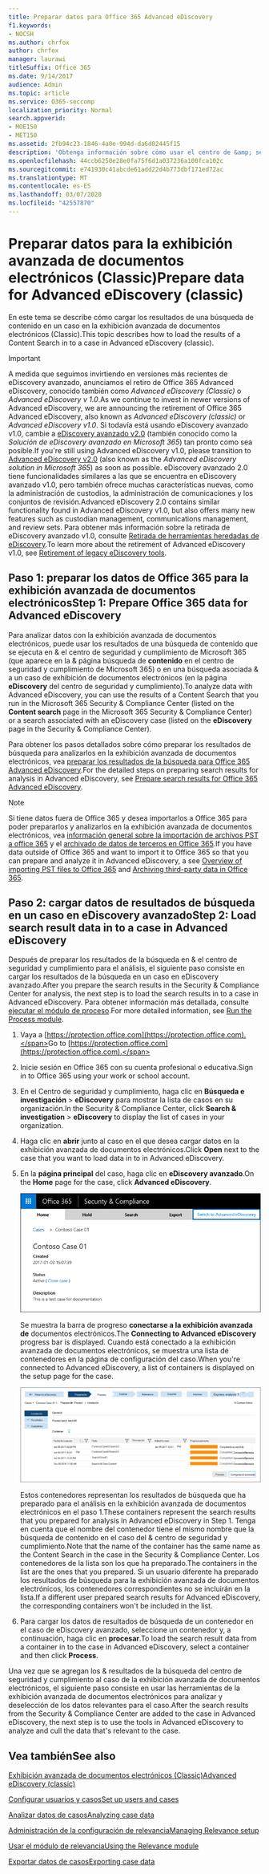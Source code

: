 ```yaml
---
title: Preparar datos para Office 365 Advanced eDiscovery
f1.keywords:
- NOCSH
ms.author: chrfox
author: chrfox
manager: laurawi
titleSuffix: Office 365
ms.date: 9/14/2017
audience: Admin
ms.topic: article
ms.service: O365-seccomp
localization_priority: Normal
search.appverid:
- MOE150
- MET150
ms.assetid: 2fb94c23-1846-4a0e-994d-da6d02445f15
description: 'Obtenga información sobre cómo usar el centro de &amp; seguridad y cumplimiento de Microsoft 365 para preparar datos de Office 365 para el análisis con Office 365 Advanced eDiscovery. '
ms.openlocfilehash: 44ccb6250e28e0fa75f6d1a037236a100fca102c
ms.sourcegitcommit: e741930c41abcde61add22d4b773dbf171ed72ac
ms.translationtype: MT
ms.contentlocale: es-ES
ms.lasthandoff: 03/07/2020
ms.locfileid: "42557870"
---
```

# <a name="prepare-data-for-advanced-ediscovery-classic"></a><span data-ttu-id="98034-103">Preparar datos para la exhibición avanzada de documentos electrónicos (Classic)</span><span class="sxs-lookup"><span data-stu-id="98034-103">Prepare data for Advanced eDiscovery (classic)</span></span>

<span data-ttu-id="98034-104">En este tema se describe cómo cargar los resultados de una búsqueda de contenido en un caso en la exhibición avanzada de documentos electrónicos (Classic).</span><span class="sxs-lookup"><span data-stu-id="98034-104">This topic describes how to load the results of a Content Search in to a case in Advanced eDiscovery (classic).</span></span> 
  
> [!IMPORTANT]
> <span data-ttu-id="98034-105">A medida que seguimos invirtiendo en versiones más recientes de eDiscovery avanzado, anunciamos el retiro de Office 365 Advanced eDiscovery, conocido también como *Advanced eDiscovery (Classic)* o *Advanced eDiscovery v 1.0*.</span><span class="sxs-lookup"><span data-stu-id="98034-105">As we continue to invest in newer versions of Advanced eDiscovery, we are announcing the retirement of Office 365 Advanced eDiscovery, also known as *Advanced eDiscovery (classic)* or *Advanced eDiscovery v1.0*.</span></span> <span data-ttu-id="98034-106">Si todavía está usando eDiscovery avanzado v1.0, cambie a [eDiscovery avanzado v2.0](overview-ediscovery-20.md) (también conocido como la *Solución de eDiscovery avanzado en Microsoft 365*) tan pronto como sea posible.</span><span class="sxs-lookup"><span data-stu-id="98034-106">If you're still using Advanced eDiscovery v1.0, please transition to [Advanced eDiscovery v2.0](overview-ediscovery-20.md) (also known as the *Advanced eDiscovery solution in Microsoft 365*) as soon as possible.</span></span> <span data-ttu-id="98034-107">eDiscovery avanzado 2.0 tiene funcionalidades similares a las que se encuentra en eDiscovery avanzado v1.0, pero también ofrece muchas características nuevas, como la administración de custodios, la administración de comunicaciones y los conjuntos de revisión.</span><span class="sxs-lookup"><span data-stu-id="98034-107">Advanced eDiscovery 2.0 contains similar functionality found in Advanced eDiscovery v1.0, but also offers many new features such as custodian management, communications management, and review sets.</span></span> <span data-ttu-id="98034-108">Para obtener más información sobre la retirada de eDiscovery avanzado v1.0, consulte [Retirada de herramientas heredadas de eDiscovery](legacy-ediscovery-retirement.md#advanced-ediscovery-v10).</span><span class="sxs-lookup"><span data-stu-id="98034-108">To learn more about the retirement of Advanced eDiscovery v1.0, see [Retirement of legacy eDiscovery tools](legacy-ediscovery-retirement.md#advanced-ediscovery-v10).</span></span>  
  
## <a name="step-1-prepare-office-365-data-for-advanced-ediscovery"></a><span data-ttu-id="98034-109">Paso 1: preparar los datos de Office 365 para la exhibición avanzada de documentos electrónicos</span><span class="sxs-lookup"><span data-stu-id="98034-109">Step 1: Prepare Office 365 data for Advanced eDiscovery</span></span>

<span data-ttu-id="98034-110">Para analizar datos con la exhibición avanzada de documentos electrónicos, puede usar los resultados de una búsqueda de contenido que se ejecuta en &amp; el centro de seguridad y cumplimiento de Microsoft 365 (que aparece en la &amp; página búsqueda de **contenido** en el centro de seguridad y cumplimiento de Microsoft 365) o en una búsqueda asociada &amp; a un caso de exhibición de documentos electrónicos (en la página **eDiscovery** del centro de seguridad y cumplimiento).</span><span class="sxs-lookup"><span data-stu-id="98034-110">To analyze data with Advanced eDiscovery, you can use the results of a Content Search that you run in the Microsoft 365 Security &amp; Compliance Center (listed on the **Content search** page in the Microsoft 365 Security &amp; Compliance Center) or a search associated with an eDiscovery case (listed on the **eDiscovery** page in the Security &amp; Compliance Center).</span></span> 
  
<span data-ttu-id="98034-111">Para obtener los pasos detallados sobre cómo preparar los resultados de búsqueda para analizarlos en la exhibición avanzada de documentos electrónicos, vea [preparar los resultados de la búsqueda para Office 365 Advanced eDiscovery](prepare-search-results-for-advanced-ediscovery.md).</span><span class="sxs-lookup"><span data-stu-id="98034-111">For the detailed steps on preparing search results for analysis in Advanced eDiscovery, see [Prepare search results for Office 365 Advanced eDiscovery](prepare-search-results-for-advanced-ediscovery.md).</span></span>
  
> [!NOTE]
> <span data-ttu-id="98034-112">Si tiene datos fuera de Office 365 y desea importarlos a Office 365 para poder prepararlos y analizarlos en la exhibición avanzada de documentos electrónicos, vea [información general sobre la importación de archivos PST a office 365](https://support.office.com/article/ba688e0a-0fcb-4bd7-8e57-2b669564ea84) y el [archivado de datos de terceros en Office 365](https://go.microsoft.com/fwlink/p/?linkid=716918).</span><span class="sxs-lookup"><span data-stu-id="98034-112">If you have data outside of Office 365 and want to import it to Office 365 so that you can prepare and analyze it in Advanced eDiscovery, a see [Overview of importing PST files to Office 365](https://support.office.com/article/ba688e0a-0fcb-4bd7-8e57-2b669564ea84) and [Archiving third-party data in Office 365](https://go.microsoft.com/fwlink/p/?linkid=716918).</span></span> 
  
## <a name="step-2-load-search-result-data-in-to-a-case-in-advanced-ediscovery"></a><span data-ttu-id="98034-113">Paso 2: cargar datos de resultados de búsqueda en un caso en eDiscovery avanzado</span><span class="sxs-lookup"><span data-stu-id="98034-113">Step 2: Load search result data in to a case in Advanced eDiscovery</span></span>

<span data-ttu-id="98034-114">Después de preparar los resultados de la búsqueda en &amp; el centro de seguridad y cumplimiento para el análisis, el siguiente paso consiste en cargar los resultados de la búsqueda en un caso en eDiscovery avanzado.</span><span class="sxs-lookup"><span data-stu-id="98034-114">After you prepare the search results in the Security &amp; Compliance Center for analysis, the next step is to load the search results in to a case in Advanced eDiscovery.</span></span> <span data-ttu-id="98034-115">Para obtener información más detallada, consulte [ejecutar el módulo de proceso](run-the-process-module-in-advanced-ediscovery.md).</span><span class="sxs-lookup"><span data-stu-id="98034-115">For more detailed information, see [Run the Process module](run-the-process-module-in-advanced-ediscovery.md).</span></span>
  
1. <span data-ttu-id="98034-116">Vaya a [https://protection.office.com](https://protection.office.com).</span><span class="sxs-lookup"><span data-stu-id="98034-116">Go to [https://protection.office.com](https://protection.office.com).</span></span>
    
2. <span data-ttu-id="98034-117">Inicie sesión en Office 365 con su cuenta profesional o educativa.</span><span class="sxs-lookup"><span data-stu-id="98034-117">Sign in to Office 365 using your work or school account.</span></span>
    
3. <span data-ttu-id="98034-118">En el Centro de seguridad y cumplimiento, haga clic en **Búsqueda e investigación** \> **eDiscovery** para mostrar la lista de casos en su organización.</span><span class="sxs-lookup"><span data-stu-id="98034-118">In the Security &amp; Compliance Center, click **Search &amp; investigation** \> **eDiscovery** to display the list of cases in your organization.</span></span> 
    
4. <span data-ttu-id="98034-119">Haga clic en **abrir** junto al caso en el que desea cargar datos en la exhibición avanzada de documentos electrónicos.</span><span class="sxs-lookup"><span data-stu-id="98034-119">Click **Open** next to the case that you want to load data in to in Advanced eDiscovery.</span></span> 
    
5. <span data-ttu-id="98034-120">En la **página principal** del caso, haga clic en **eDiscovery avanzado**.</span><span class="sxs-lookup"><span data-stu-id="98034-120">On the **Home** page for the case, click **Advanced eDiscovery**.</span></span> 
    
    ![Haga clic en cambiar a exhibición avanzada de documentos electrónicos para abrir el caso en eDiscovery avanzado.](../media/8e34ba23-62e3-4e68-a530-b6ece39b54be.png)
  
    <span data-ttu-id="98034-122">Se muestra la barra de progreso **conectarse a la exhibición avanzada de** documentos electrónicos.</span><span class="sxs-lookup"><span data-stu-id="98034-122">The **Connecting to Advanced eDiscovery** progress bar is displayed.</span></span> <span data-ttu-id="98034-123">Cuando está conectado a la exhibición avanzada de documentos electrónicos, se muestra una lista de contenedores en la página de configuración del caso.</span><span class="sxs-lookup"><span data-stu-id="98034-123">When you're connected to Advanced eDiscovery, a list of containers is displayed on the setup page for the case.</span></span> 
    
    ![El caso se muestra en la exhibición avanzada de documentos electrónicos](../media/8036e152-70dc-4bb7-9379-61c1ed8326b4.png)
  
     <span data-ttu-id="98034-125">Estos contenedores representan los resultados de búsqueda que ha preparado para el análisis en la exhibición avanzada de documentos electrónicos en el paso 1.</span><span class="sxs-lookup"><span data-stu-id="98034-125">These containers represent the search results that you prepared for analysis in Advanced eDiscovery in Step 1.</span></span> <span data-ttu-id="98034-126">Tenga en cuenta que el nombre del contenedor tiene el mismo nombre que la búsqueda de contenido en el caso del &amp; centro de seguridad y cumplimiento.</span><span class="sxs-lookup"><span data-stu-id="98034-126">Note that the name of the container has the same name as the Content Search in the case in the Security &amp; Compliance Center.</span></span> <span data-ttu-id="98034-127">Los contenedores de la lista son los que ha preparado.</span><span class="sxs-lookup"><span data-stu-id="98034-127">The containers in the list are the ones that you prepared.</span></span> <span data-ttu-id="98034-128">Si un usuario diferente ha preparado los resultados de búsqueda para la exhibición avanzada de documentos electrónicos, los contenedores correspondientes no se incluirán en la lista.</span><span class="sxs-lookup"><span data-stu-id="98034-128">If a different user prepared search results for Advanced eDiscovery, the corresponding containers won't be included in the list.</span></span> 
    
6. <span data-ttu-id="98034-129">Para cargar los datos de resultados de búsqueda de un contenedor en el caso de eDiscovery avanzado, seleccione un contenedor y, a continuación, haga clic en **procesar**.</span><span class="sxs-lookup"><span data-stu-id="98034-129">To load the search result data from a container in to the case in Advanced eDiscovery, select a container and then click **Process**.</span></span>
    
<span data-ttu-id="98034-130">Una vez que se agregan los &amp; resultados de la búsqueda del centro de seguridad y cumplimiento al caso de la exhibición avanzada de documentos electrónicos, el siguiente paso consiste en usar las herramientas de la exhibición avanzada de documentos electrónicos para analizar y deselección de los datos relevantes para el caso.</span><span class="sxs-lookup"><span data-stu-id="98034-130">After the search results from the Security &amp; Compliance Center are added to the case in Advanced eDiscovery, the next step is to use the tools in Advanced eDiscovery to analyze and cull the data that's relevant to the case.</span></span> 
  
## <a name="see-also"></a><span data-ttu-id="98034-131">Vea también</span><span class="sxs-lookup"><span data-stu-id="98034-131">See also</span></span>

[<span data-ttu-id="98034-132">Exhibición avanzada de documentos electrónicos (Classic)</span><span class="sxs-lookup"><span data-stu-id="98034-132">Advanced eDiscovery (classic)</span></span>](office-365-advanced-ediscovery.md)
  
[<span data-ttu-id="98034-133">Configurar usuarios y casos</span><span class="sxs-lookup"><span data-stu-id="98034-133">Set up users and cases</span></span>](set-up-users-and-cases-in-advanced-ediscovery.md)
  
[<span data-ttu-id="98034-134">Analizar datos de casos</span><span class="sxs-lookup"><span data-stu-id="98034-134">Analyzing case data</span></span>](analyze-case-data-with-advanced-ediscovery.md)
  
[<span data-ttu-id="98034-135">Administración de la configuración de relevancia</span><span class="sxs-lookup"><span data-stu-id="98034-135">Managing Relevance setup</span></span>](manage-relevance-setup-in-advanced-ediscovery.md)
  
[<span data-ttu-id="98034-136">Usar el módulo de relevancia</span><span class="sxs-lookup"><span data-stu-id="98034-136">Using the Relevance module</span></span>](use-relevance-in-advanced-ediscovery.md)
  
[<span data-ttu-id="98034-137">Exportar datos de casos</span><span class="sxs-lookup"><span data-stu-id="98034-137">Exporting case data</span></span>](export-case-data-in-advanced-ediscovery.md)

